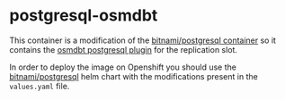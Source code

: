 # postgresql-osmdbt
This container is a modification of the [bitnami/postgresql container](https://github.com/bitnami/containers/tree/main/bitnami/postgresql) so it contains the [osmdbt postgresql plugin](https://github.com/openstreetmap/osmdbt) for the replication slot.

In order to deploy the image on Openshift you should use the [bitnami/postgresql](https://github.com/bitnami/charts/tree/main/bitnami/postgresql) helm chart with the modifications present in the `values.yaml` file.